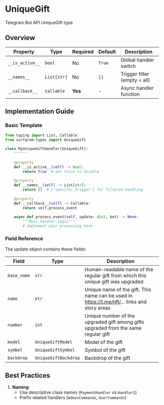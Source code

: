 # UniqueGift

Telegram Bot API UniqueGift type

## Overview

| Property        | Type               | Required | Default | Description                              |
|-----------------|--------------------|----------|---------|------------------------------------------|
| `__is_active__` | `bool`             | No       | `True`  | Global handler switch                   |
| `__names__`     | `List[str]`        | No       | `[]`    | Trigger filter (empty = all)            |
| `__callback__`  | `Callable`         | **Yes**  | -       | Async handler function                  |

## Implementation Guide

### Basic Template

```python
from typing import List, Callable
from surfgram.types import UniqueGift

class MyUniqueGiftHandler(UniqueGift):
    """"""
    
    @property
    def __is_active__(self) -> bool:
        return True  # Set False to disable
        
    @property
    def __names__(self) -> List[str]:
        return []  # ['specific_trigger'] for filtered handling
        
    @property
    def __callback__(self) -> Callable:
        return self.process_event
        
    async def process_event(self, update: dict, bot) -> None:
        """Main handler logic"""
        # Implement your processing here
```

### Field Reference

The update object contains these fields:

| Field          | Type              | Description                     |
|----------------|-------------------|---------------------------------|
| `base_name` | `str` | Human-readable name of the regular gift from which this unique gift was upgraded |
| `name` | `str` | Unique name of the gift. This name can be used in https://t.me/nft/... links and story areas |
| `number` | `int` | Unique number of the upgraded gift among gifts upgraded from the same regular gift |
| `model` | `UniqueGiftModel` | Model of the gift |
| `symbol` | `UniqueGiftSymbol` | Symbol of the gift |
| `backdrop` | `UniqueGiftBackdrop` | Backdrop of the gift |

## Best Practices

1. **Naming**: 
   - Use descriptive class names (`PaymentHandler` vs `Handler1`)
   - Prefix related handlers (`AdminCommands`, `UserCommands`)
